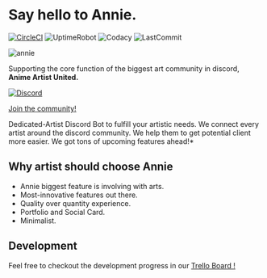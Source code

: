 # Say hello to **Annie.**

[![CircleCI](https://circleci.com/gh/klerikdust/anniediscord.svg?style=svg)](https://circleci.com/gh/klerikdust/anniediscord)
![UptimeRobot](https://img.shields.io/uptimerobot/ratio/7/m783912232-966d9143f91a69adf58b49f1?style=flat-square)
![Codacy](https://img.shields.io/codacy/grade/d60d5579018348af8fc310a9e5dffe36.svg?logo=Codacy&style=flat-square)
![LastCommit](https://img.shields.io/github/last-commit/klerikdust/anniediscord.svg?style=flat-square)

![annie](https://cdn.discordapp.com/avatars/501461775821176832/578de3a27b252ad2bf1e73bf1dd27210.png?size=256)

Supporting the core function of the biggest art community in discord,
**Anime Artist United.**

[![Discord](https://img.shields.io/discord/459891664182312980.svg?color=%237bb6ed&label=&logo=Discord&logoColor=%23f2f2f2&style=flat-square)](https://discord.gg/Tjsck8F)

[Join the community!](https://discord.gg/Tjsck8F)

Dedicated-Artist Discord Bot to fulfill your artistic needs.
We connect every artist around the discord community.
We help them to get potential client more easier.
We got tons of upcoming features ahead!*

## Why artist should choose Annie

- Annie biggest feature is involving with arts.
- Most-innovative features out there.
- Quality over quantity experience.
- Portfolio and Social Card.
- Minimalist.

## **Development**

Feel free to checkout the development progress in our [Trello Board !](https://trello.com/b/jBbOIqQA/annie-pipeline)
